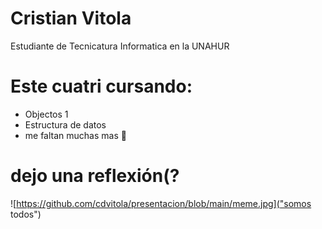 # Cristian Vitola
Estudiante de Tecnicatura Informatica en la UNAHUR 
# Este cuatri cursando:
- Objectos 1
- Estructura de datos
- me faltan muchas mas 🤪

# dejo una reflexión(?

![https://github.com/cdvitola/presentacion/blob/main/meme.jpg]("somos todos")
